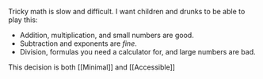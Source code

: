 Tricky math is slow and difficult. I want children and drunks to be able to play this:
- Addition, multiplication, and small numbers are good.
- Subtraction and exponents are *fine*.
- Division, formulas you need a calculator for, and large numbers are bad.

This decision is both [[Minimal]] and [[Accessible]]